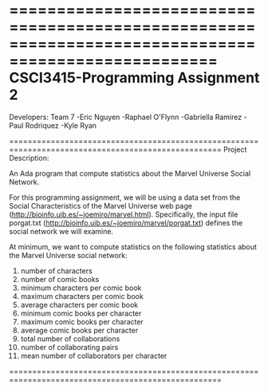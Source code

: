 ====================================================================================================
CSCI3415-Programming Assignment 2
====================================================================================================
Developers:      Team 7
		-Eric Nguyen
		-Raphael O'Flynn
		-Gabriella Ramirez
		-Paul Rodriquez
		-Kyle Ryan


====================================================================================================
Project Description:

An Ada program that compute statistics about the Marvel Universe Social Network.

For this programming assignment, we will be using a data set from the 
Social Characteristics of the Marvel Universe web page (http://bioinfo.uib.es/~joemiro/marvel.html). 
Specifically, the input file porgat.txt (http://bioinfo.uib.es/~joemiro/marvel/porgat.txt)
defines the social network we will examine.

At minimum, we want to compute statistics on the following statistics about the 
Marvel Universe social network:

1) number of characters
2) number of comic books
3) minimum characters per comic book
4) maximum characters per comic book
5) average characters per comic book
6) minimum comic books per character
7) maximum comic books per character
8) average comic books per character
9) total number of collaborations
10) number of collaborating pairs
11) mean number of collaborators per character

====================================================================================================